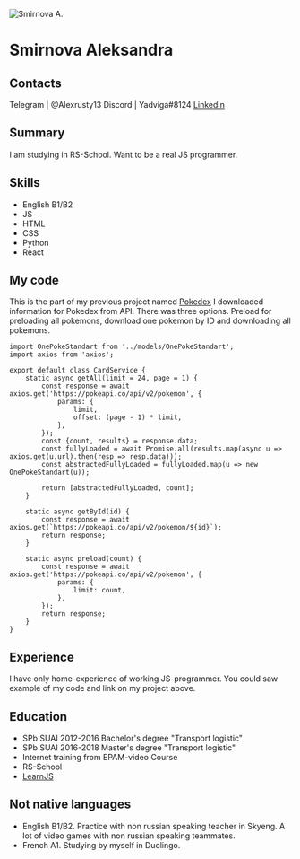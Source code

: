 ![Smirnova A.](https://avatars.githubusercontent.com/u/100535240?v=4)

# Smirnova Aleksandra

## Contacts

Telegram | @Alexrusty13
Discord | Yadviga#8124
[LinkedIn](https://www.linkedin.com/in/asmirnova131194/)

## Summary

I am studying in RS-School. Want to be a real JS programmer.

## Skills

- English B1/B2
- JS
- HTML
- CSS
- Python
- React

## My code

This is the part of my previous project named [Pokedex](https://alexsmirnova13.github.io/allPokemons/)
I downloaded information for Pokedex from API. There was three options. Preload for preloading all pokemons, download one pokemon by ID and downloading all pokemons.

    import OnePokeStandart from '../models/OnePokeStandart';
    import axios from 'axios';

    export default class CardService {
        static async getAll(limit = 24, page = 1) {
            const response = await axios.get('https://pokeapi.co/api/v2/pokemon', {
                params: {
                    limit,
                    offset: (page - 1) * limit,
                },
            });
            const {count, results} = response.data;
            const fullyLoaded = await Promise.all(results.map(async u => axios.get(u.url).then(resp => resp.data)));
            const abstractedFullyLoaded = fullyLoaded.map(u => new OnePokeStandart(u));

            return [abstractedFullyLoaded, count];
        }

        static async getById(id) {
            const response = await axios.get(`https://pokeapi.co/api/v2/pokemon/${id}`);
            return response;
        }

        static async preload(count) {
            const response = await axios.get('https://pokeapi.co/api/v2/pokemon', {
                params: {
                    limit: count,
                },
            });
            return response;
        }
    }

## Experience

I have only home-experience of working JS-programmer. You could saw example of my code and link on my project above.

## Education

- SPb SUAI 2012-2016 Bachelor's degree "Transport logistic"
- SPb SUAI 2016-2018 Master's degree "Transport logistic"
- Internet training from EPAM-video Course
- RS-School
- [LearnJS](https://learn.javascript.ru/)

## Not native languages

- English B1/B2. Practice with non russian speaking teacher in Skyeng. A lot of video games with non russian speaking teammates.
- French A1. Studying by myself in Duolingo.
